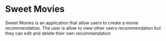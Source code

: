 <h1>Sweet Movies</h1>

<p>Sweet Movies is an application that allow users to create a movie recommendation. The user is allow to view other users recommendation but they can edit and delete their own
recommendation</p>
